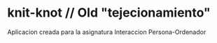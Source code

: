 # knit-knot // Old "tejecionamiento"

Aplicacion creada para la asignatura Interaccion Persona-Ordenador
